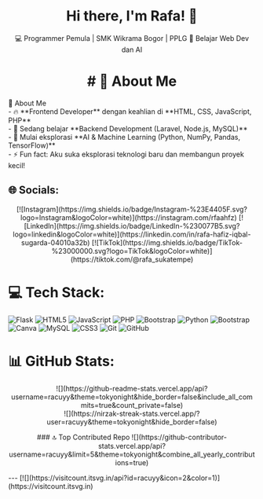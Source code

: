 <h1 align="center">Hi there, I'm Rafa! 👋</h1>

<p align="center">
💻 Programmer Pemula | SMK Wikrama Bogor | PPLG  
🚀 Belajar Web Dev dan AI
</p>

<h1 align="center"> # 💫 About Me </h1>
🚀 About Me  <br>- 🔥 **Frontend Developer** dengan keahlian di **HTML, CSS, JavaScript, PHP**  <br>- 🎯 Sedang belajar **Backend Development (Laravel, Node.js, MySQL)**  <br>- 🤖 Mulai eksplorasi **AI & Machine Learning (Python, NumPy, Pandas, TensorFlow)**  <br>- ⚡ Fun fact: Aku suka eksplorasi teknologi baru dan membangun proyek kecil! 


## 🌐 Socials:
<p align="center">
[![Instagram](https://img.shields.io/badge/Instagram-%23E4405F.svg?logo=Instagram&logoColor=white)](https://instagram.com/rfaahfz) [![LinkedIn](https://img.shields.io/badge/LinkedIn-%230077B5.svg?logo=linkedin&logoColor=white)](https://linkedin.com/in/rafa-hafiz-iqbal-sugarda-04010a32b) [![TikTok](https://img.shields.io/badge/TikTok-%23000000.svg?logo=TikTok&logoColor=white)](https://tiktok.com/@rafa_sukatempe) 
</p>

# 💻 Tech Stack:
![Flask](https://img.shields.io/badge/flask-%23000.svg?style=for-the-badge&logo=flask&logoColor=white) ![HTML5](https://img.shields.io/badge/html5-%23E34F26.svg?style=for-the-badge&logo=html5&logoColor=white) ![JavaScript](https://img.shields.io/badge/javascript-%23323330.svg?style=for-the-badge&logo=javascript&logoColor=%23F7DF1E) ![PHP](https://img.shields.io/badge/php-%23777BB4.svg?style=for-the-badge&logo=php&logoColor=white) ![Bootstrap](https://img.shields.io/badge/bootstrap-%238511FA.svg?style=for-the-badge&logo=bootstrap&logoColor=white) ![Python](https://img.shields.io/badge/python-3670A0?style=for-the-badge&logo=python&logoColor=ffdd54) ![Bootstrap](https://img.shields.io/badge/bootstrap-%238511FA.svg?style=for-the-badge&logo=bootstrap&logoColor=white) ![Canva](https://img.shields.io/badge/Canva-%2300C4CC.svg?style=for-the-badge&logo=Canva&logoColor=white) ![MySQL](https://img.shields.io/badge/mysql-4479A1.svg?style=for-the-badge&logo=mysql&logoColor=white) ![CSS3](https://img.shields.io/badge/css3-%231572B6.svg?style=for-the-badge&logo=css3&logoColor=white) ![Git](https://img.shields.io/badge/git-%23F05033.svg?style=for-the-badge&logo=git&logoColor=white) ![GitHub](https://img.shields.io/badge/github-%23121011.svg?style=for-the-badge&logo=github&logoColor=white)
# 📊 GitHub Stats:
<p align="center">
![](https://github-readme-stats.vercel.app/api?username=racuyy&theme=tokyonight&hide_border=false&include_all_commits=true&count_private=false)<br/>
![](https://nirzak-streak-stats.vercel.app/?user=racuyy&theme=tokyonight&hide_border=false)<br/>
</p>

<p align="center">
### 🔝 Top Contributed Repo
![](https://github-contributor-stats.vercel.app/api?username=racuyy&limit=5&theme=tokyonight&combine_all_yearly_contributions=true)
</p>
---
[![](https://visitcount.itsvg.in/api?id=racuyy&icon=2&color=1)](https://visitcount.itsvg.in)

<!-- Proudly created with GPRM ( https://gprm.itsvg.in ) -->
